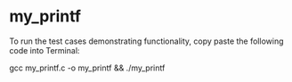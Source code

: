 # my_printf

To run the test cases demonstrating functionality, copy paste the following code into Terminal:

gcc my_printf.c -o my_printf && ./my_printf